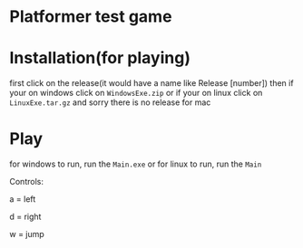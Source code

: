 # Platformer test game

# Installation(for playing)

first click on the release(it would have a name like Release [number]) then if your on windows click on `WindowsExe.zip` or if your on linux click on `LinuxExe.tar.gz` and sorry there is no release for mac

# Play
for windows to run, run the `Main.exe` or for linux to run, run the `Main`

Controls:

 a = left

 d = right

 w = jump

